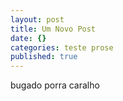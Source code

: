 ```yaml
---
layout: post
title: Um Novo Post
date: {}
categories: teste prose
published: true
---
```


bugado porra
caralho